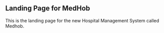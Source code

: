 ## Landing Page for MedHob

This is the landing page for the new Hospital Management System called Medhob.